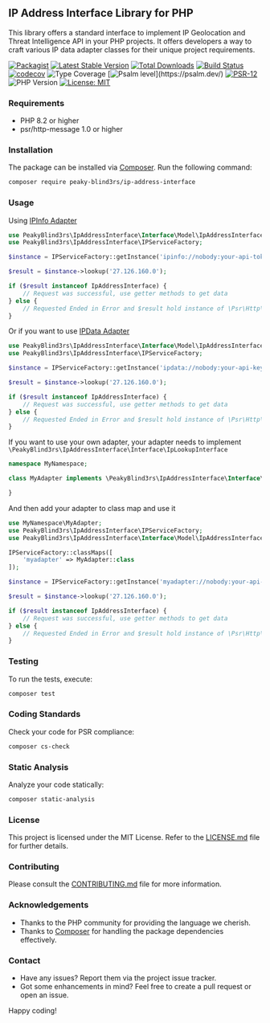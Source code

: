 ## IP Address Interface Library for PHP

This library offers a standard interface to implement IP Geolocation and Threat Intelligence API in your PHP projects. It offers developers a way to craft various IP data adapter classes for their unique project requirements.

[![Packagist](https://img.shields.io/packagist/v/peaky-blind3rs/ip-address-interface.svg)](https://packagist.org/packages/peaky-blind3rs/ip-address-interface)
[![Latest Stable Version](https://poser.pugx.org/peaky-blind3rs/ip-address-interface/v)](https://packagist.org/packages/peaky-blind3rs/ip-address-interface)
[![Total Downloads](https://img.shields.io/packagist/dt/peaky-blind3rs/ip-address-interface.svg?style=flat-square)](https://packagist.org/packages/peaky-blind3rs/ip-address-interface)
[![Build Status](https://github.com/peaky-blind3rs/ip-address-interface/actions/workflows/main.yml/badge.svg)](https://github.com/peaky-blind3rs/ip-address-interface/actions)
[![codecov](https://codecov.io/gh/Peaky-Blind3rs/ip-address-interface/branch/main/graph/badge.svg?token=ASNAX7ED01)](https://codecov.io/gh/Peaky-Blind3rs/ip-address-interface)
![Type Coverage](https://shepherd.dev/github/Peaky-Blind3rs/ip-address-interface/coverage.svg)
[![Psalm level](https://shepherd.dev/github/Peaky-Blind3rs/ip-address-interface/level.svg?)](https://psalm.dev/)
[![PSR-12](https://img.shields.io/badge/code%20style-PSR--12-brightgreen)](https://www.php-fig.org/psr/psr-12/)
![PHP Version](https://img.shields.io/badge/php-%3E%3D8.2.7-blue)
[![License: MIT](https://img.shields.io/badge/License-MIT-yellow.svg)](https://opensource.org/licenses/MIT)

### Requirements

- PHP 8.2 or higher
- psr/http-message 1.0 or higher

### Installation

The package can be installed via [Composer](https://getcomposer.org/). Run the following command:

```bash
composer require peaky-blind3rs/ip-address-interface
```

### Usage

Using [IPInfo Adapter](https://ipinfo.io)

```php
use PeakyBlind3rs\IpAddressInterface\Interface\Model\IpAddressInterface;
use PeakyBlind3rs\IpAddressInterface\IPServiceFactory;

$instance = IPServiceFactory::getInstance('ipinfo://nobody:your-api-token@ipinfo.io/?timeout=30');

$result = $instance->lookup('27.126.160.0');

if ($result instanceof IpAddressInterface) {
    // Request was successful, use getter methods to get data
} else {
    // Requested Ended in Error and $result hold instance of \Psr\Http\Message\ResponseInterface
}
```
Or if you want to use [IPData Adapter](https://ipdata.co)

```php
use PeakyBlind3rs\IpAddressInterface\Interface\Model\IpAddressInterface;
use PeakyBlind3rs\IpAddressInterface\IPServiceFactory;

$instance = IPServiceFactory::getInstance('ipdata://nobody:your-api-key@ipdata.co/?timeout=30');

$result = $instance->lookup('27.126.160.0');

if ($result instanceof IpAddressInterface) {
    // Request was successful, use getter methods to get data
} else {
    // Requested Ended in Error and $result hold instance of \Psr\Http\Message\ResponseInterface
}
```
If you want to use your own adapter, your adapter needs to implement `\PeakyBlind3rs\IpAddressInterface\Interface\IpLookupInterface`

```php
namespace MyNamespace;

class MyAdapter implements \PeakyBlind3rs\IpAddressInterface\Interface\IpLookupInterface {

}

```
And then add your adapter to class map and use it

```php
use MyNamespace\MyAdapter;
use PeakyBlind3rs\IpAddressInterface\IPServiceFactory;
use PeakyBlind3rs\IpAddressInterface\Interface\Model\IpAddressInterface;

IPServiceFactory::classMaps([
    'myadapter' => MyAdapter::class
]);

$instance = IPServiceFactory::getInstance('myadapter://nobody:your-api-key@myadapter-api.tld/?timeout=30');

$result = $instance->lookup('27.126.160.0');

if ($result instanceof IpAddressInterface) {
    // Request was successful, use getter methods to get data
} else {
    // Requested Ended in Error and $result hold instance of \Psr\Http\Message\ResponseInterface
}
```

### Testing

To run the tests, execute: 

```bash
composer test
```

### Coding Standards

Check your code for PSR compliance: 

```bash
composer cs-check
```

### Static Analysis

Analyze your code statically: 

```bash
composer static-analysis
```

### License

This project is licensed under the MIT License. Refer to the [LICENSE.md](LICENSE.md) file for further details.

### Contributing

Please consult the [CONTRIBUTING.md](CONTRIBUTING.md) file for more information.

### Acknowledgements

- Thanks to the PHP community for providing the language we cherish.
- Thanks to [Composer](https://getcomposer.org/) for handling the package dependencies effectively.

### Contact

- Have any issues? Report them via the project issue tracker.
- Got some enhancements in mind? Feel free to create a pull request or open an issue.

Happy coding!